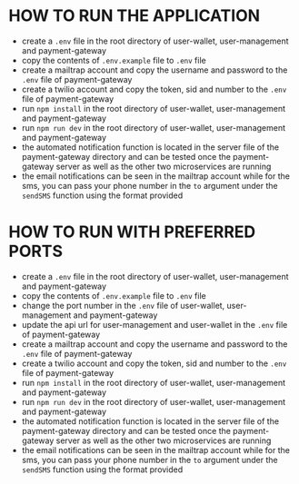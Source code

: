 # HOW TO RUN THE APPLICATION

-    create a `.env` file in the root directory of user-wallet, user-management and payment-gateway
-    copy the contents of `.env.example` file to `.env` file
-    create a mailtrap account and copy the username and password to the `.env` file of payment-gateway
-    create a twilio account and copy the token, sid and number to the `.env` file of payment-gateway
-    run `npm install` in the root directory of user-wallet, user-management and payment-gateway
-    run `npm run dev` in the root directory of user-wallet, user-management and payment-gateway
-    the automated notification function is located in the server file of the payment-gateway directory and can be tested once the payment-gateway server as well as the other two microservices are running
-    the email notifications can be seen in the mailtrap account while for the sms, you can pass your phone number in the `to` argument under the `sendSMS` function using the format provided

# HOW TO RUN WITH PREFERRED PORTS

-    create a `.env` file in the root directory of user-wallet, user-management and payment-gateway
-    copy the contents of `.env.example` file to `.env` file
-    change the port number in the `.env` file of user-wallet, user-management and payment-gateway
-    update the api url for user-management and user-wallet in the `.env` file of payment-gateway
-    create a mailtrap account and copy the username and password to the `.env` file of payment-gateway
-    create a twilio account and copy the token, sid and number to the `.env` file of payment-gateway
-    run `npm install` in the root directory of user-wallet, user-management and payment-gateway
-    run `npm run dev` in the root directory of user-wallet, user-management and payment-gateway
-    the automated notification function is located in the server file of the payment-gateway directory and can be tested once the payment-gateway server as well as the other two microservices are running
-    the email notifications can be seen in the mailtrap account while for the sms, you can pass your phone number in the `to` argument under the `sendSMS` function using the format provided
